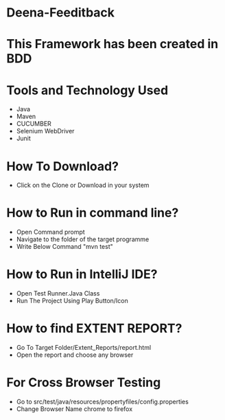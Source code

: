 # Deena-Feeditback
# This Framework has been created in BDD

# Tools and Technology Used
- Java
- Maven
- CUCUMBER
- Selenium WebDriver
- Junit

# How To Download?
- Click on the Clone or Download in your system

# How to Run in command line?
- Open Command prompt
- Navigate to the folder of the target programme
- Write Below Command "mvn test"

# How to Run in IntelliJ IDE?
- Open Test Runner.Java Class
- Run The Project Using Play Button/Icon

# How to find EXTENT REPORT?
- Go To Target Folder/Extent_Reports/report.html
- Open the report and choose any browser

# For Cross Browser Testing 
- Go to src/test/java/resources/propertyfiles/config.properties
- Change Browser Name chrome to firefox

